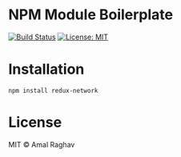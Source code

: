 # NPM Module Boilerplate

[![Build Status](https://travis-ci.org/arghav/redux-network.svg?branch=master)](https://travis-ci.org/arghav/redux-network) [![License: MIT](https://img.shields.io/badge/License-MIT-blue.svg)](https://opensource.org/licenses/MIT)

# Installation

`npm install redux-network`

# License

MIT © Amal Raghav
